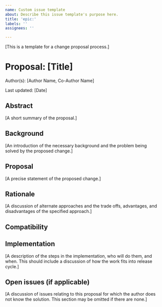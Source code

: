 ```yaml
---
name: Custom issue template
about: Describe this issue template's purpose here.
title: 'epic:'
labels: ''
assignees: ''

---
```


[This is a template for a change proposal process.]

# Proposal: [Title]

Author(s): [Author Name, Co-Author Name]

Last updated: [Date]

## Abstract

[A short summary of the proposal.]

## Background

[An introduction of the necessary background and the problem being solved by the proposed change.]

## Proposal

[A precise statement of the proposed change.]

## Rationale

[A discussion of alternate approaches and the trade offs, advantages, and disadvantages of the specified approach.]

## Compatibility

## Implementation

[A description of the steps in the implementation, who will do them, and when.
This should include a discussion of how the work fits into release cycle.]

## Open issues (if applicable)

[A discussion of issues relating to this proposal for which the author does not
know the solution. This section may be omitted if there are none.]
